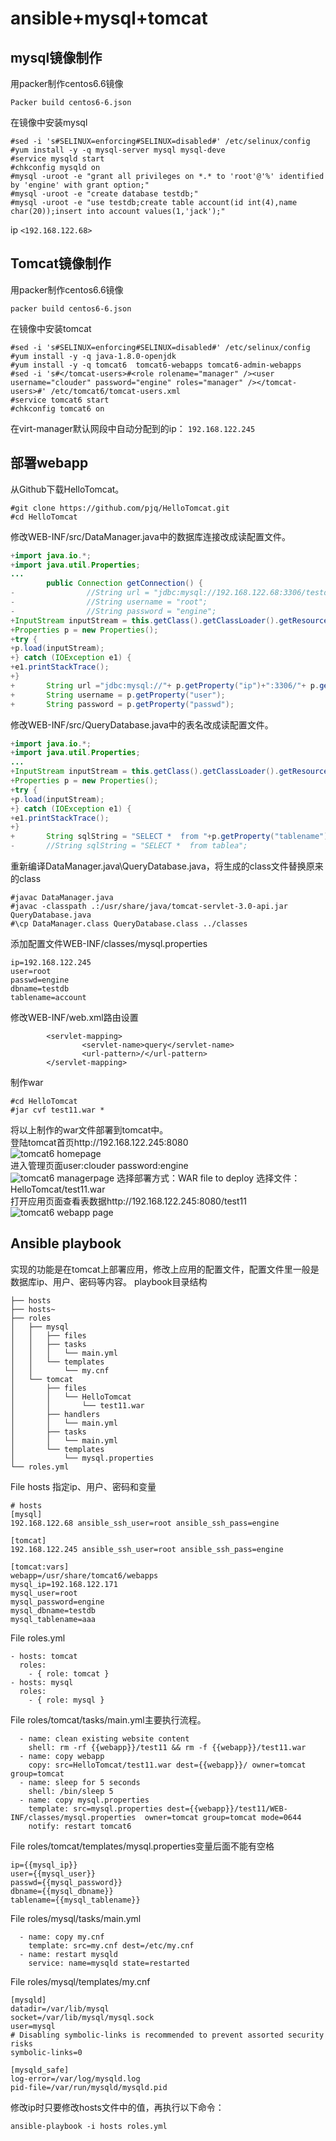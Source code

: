 # ansible+mysql+tomcat
## mysql镜像制作

用packer制作centos6.6镜像       
```shell
Packer build centos6-6.json      
```
在镜像中安装mysql     
```shell
#sed -i 's#SELINUX=enforcing#SELINUX=disabled#' /etc/selinux/config
#yum install -y -q mysql-server mysql mysql-deve
#service mysqld start
#chkconfig mysqld on
#mysql -uroot -e "grant all privileges on *.* to 'root'@'%' identified by 'engine' with grant option;"
#mysql -uroot -e "create database testdb;"
#mysql -uroot -e "use testdb;create table account(id int(4),name char(20));insert into account values(1,'jack');"
```
ip `<192.168.122.68>`      

## Tomcat镜像制作    
用packer制作centos6.6镜像     
```shell
packer build centos6-6.json
```
在镜像中安装tomcat    
```shell
#sed -i 's#SELINUX=enforcing#SELINUX=disabled#' /etc/selinux/config
#yum install -y -q java-1.8.0-openjdk
#yum install -y -q tomcat6  tomcat6-webapps tomcat6-admin-webapps
#sed -i 's#</tomcat-users>#<role rolename="manager" /><user username="clouder" password="engine" roles="manager" /></tomcat-users>#' /etc/tomcat6/tomcat-users.xml
#service tomcat6 start
#chkconfig tomcat6 on
```
在virt-manager默认网段中自动分配到的ip： `192.168.122.245`     

## 部署webapp
从Github下载HelloTomcat。      
```shell
#git clone https://github.com/pjq/HelloTomcat.git
#cd HelloTomcat
```
修改WEB-INF/src/DataManager.java中的数据库连接改成读配置文件。      
```java
+import java.io.*;
+import java.util.Properties;
...
        public Connection getConnection() {
-                //String url = "jdbc:mysql://192.168.122.68:3306/testdb";
-                //String username = "root";
-                //String password = "engine";
+InputStream inputStream = this.getClass().getClassLoader().getResourceAsStream("mysql.properties");
+Properties p = new Properties();
+try {
+p.load(inputStream);
+} catch (IOException e1) {
+e1.printStackTrace();
+}
+		String url ="jdbc:mysql://"+ p.getProperty("ip")+":3306/"+ p.getProperty("dbname");
+		String username = p.getProperty("user");
+		String password = p.getProperty("passwd");   

```
修改WEB-INF/src/QueryDatabase.java中的表名改成读配置文件。
```java
+import java.io.*;
+import java.util.Properties;
...
+InputStream inputStream = this.getClass().getClassLoader().getResourceAsStream("mysql.properties");   
+Properties p = new Properties();   
+try {   
+p.load(inputStream);   
+} catch (IOException e1) {   
+e1.printStackTrace();   
+} 
+		String sqlString = "SELECT *  from "+p.getProperty("tablename");
-		//String sqlString = "SELECT *  from tablea";
```
重新编译DataManager.java\QueryDatabase.java，将生成的class文件替换原来的class
```shell
#javac DataManager.java
#javac -classpath .:/usr/share/java/tomcat-servlet-3.0-api.jar QueryDatabase.java
#\cp DataManager.class QueryDatabase.class ../classes
```
添加配置文件WEB-INF/classes/mysql.properties
```text
ip=192.168.122.245 
user=root
passwd=engine
dbname=testdb
tablename=account
```
修改WEB-INF/web.xml路由设置
```text
        <servlet-mapping>
                <servlet-name>query</servlet-name>
                <url-pattern>/</url-pattern>
        </servlet-mapping>
```
制作war
```shell
#cd HelloTomcat
#jar cvf test11.war *
```
将以上制作的war文件部署到tomcat中。   
登陆tomcat首页http://192.168.122.245:8080   
 ![tomcat6 homepage](images/tomcat6.png)   
进入管理页面user:clouder password:engine  
![tomcat6 managerpage](images/tomcat6manager.png)
选择部署方式：WAR file to deploy 选择文件：HelloTomcat/test11.war   
打开应用页面查看表数据http://192.168.122.245:8080/test11    
![tomcat6 webapp page](images/webapp111.png)
## Ansible playbook
实现的功能是在tomcat上部署应用，修改上应用的配置文件，配置文件里一般是数据库ip、用户、密码等内容。
playbook目录结构     
```list
├── hosts
├── hosts~
├── roles
│   ├── mysql
│   │   ├── files
│   │   ├── tasks
│   │   │   └── main.yml
│   │   └── templates
│   │       └── my.cnf
│   └── tomcat
│       ├── files
│       │   └── HelloTomcat
│       │       └── test11.war
│       ├── handlers
│       │   └── main.yml
│       ├── tasks
│       │   └── main.yml
│       └── templates
│           └── mysql.properties
└── roles.yml

```
File hosts 指定ip、用户、密码和变量
```text
# hosts
[mysql]
192.168.122.68 ansible_ssh_user=root ansible_ssh_pass=engine

[tomcat]
192.168.122.245 ansible_ssh_user=root ansible_ssh_pass=engine

[tomcat:vars]
webapp=/usr/share/tomcat6/webapps
mysql_ip=192.168.122.171
mysql_user=root
mysql_password=engine
mysql_dbname=testdb
mysql_tablename=aaa
```
File roles.yml
```
- hosts: tomcat
  roles:
    - { role: tomcat }
- hosts: mysql
  roles:
    - { role: mysql }
```
File roles/tomcat/tasks/main.yml主要执行流程。
```text
  - name: clean existing website content
    shell: rm -rf {{webapp}}/test11 && rm -f {{webapp}}/test11.war 
  - name: copy webapp
    copy: src=HelloTomcat/test11.war dest={{webapp}}/ owner=tomcat group=tomcat
  - name: sleep for 5 seconds
    shell: /bin/sleep 5 
  - name: copy mysql.properties
    template: src=mysql.properties dest={{webapp}}/test11/WEB-INF/classes/mysql.properties  owner=tomcat group=tomcat mode=0644
    notify: restart tomcat6
```
File roles/tomcat/templates/mysql.properties变量后面不能有空格
```
ip={{mysql_ip}}
user={{mysql_user}}
passwd={{mysql_password}}
dbname={{mysql_dbname}}
tablename={{mysql_tablename}}
```
File roles/mysql/tasks/main.yml
```
  - name: copy my.cnf
    template: src=my.cnf dest=/etc/my.cnf
  - name: restart mysqld
    service: name=mysqld state=restarted
```
File roles/mysql/templates/my.cnf
```
[mysqld]
datadir=/var/lib/mysql
socket=/var/lib/mysql/mysql.sock
user=mysql
# Disabling symbolic-links is recommended to prevent assorted security risks
symbolic-links=0

[mysqld_safe]
log-error=/var/log/mysqld.log
pid-file=/var/run/mysqld/mysqld.pid
```
修改ip时只要修改hosts文件中的值，再执行以下命令：
```shell
ansible-playbook -i hosts roles.yml
```
